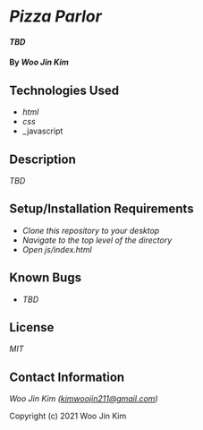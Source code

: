 # _Pizza Parlor_

#### _TBD_

#### By _**Woo Jin Kim**_

## Technologies Used

* _html_
* _css_
* _javascript

## Description

_TBD_

## Setup/Installation Requirements

* _Clone this repository to your desktop_
* _Navigate to the top level of the directory_
* _Open js/index.html_

## Known Bugs

* _TBD_

## License

_MIT_

## Contact Information

_Woo Jin Kim (kimwoojin211@gmail.com)_


Copyright (c) 2021 Woo Jin Kim
